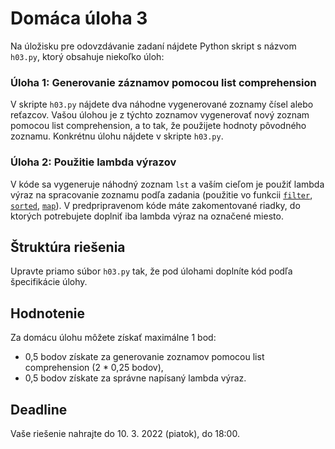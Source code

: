 # Domáca úloha 3
Na úložisku pre odovzdávanie zadaní nájdete Python skript s názvom `h03.py`, ktorý obsahuje niekoľko úloh:

### Úloha 1: Generovanie záznamov pomocou list comprehension
V skripte `h03.py` nájdete dva náhodne vygenerované zoznamy čísel alebo reťazcov. Vašou úlohou je z týchto zoznamov vygenerovať nový zoznam pomocou list comprehension, a to tak, že použijete hodnoty pôvodného zoznamu. Konkrétnu úlohu nájdete v skripte `h03.py`.

### Úloha 2: Použitie lambda výrazov
V kóde sa vygeneruje náhodný zoznam `lst` a vaším cieľom je použiť lambda výraz na spracovanie zoznamu podľa zadania (použitie vo funkcii [`filter`](https://docs.python.org/3.9/library/functions.html#filter), [`sorted`](https://docs.python.org/3.9/library/functions.html#sorted), [`map`](https://docs.python.org/3.9/library/functions.html#map)). V predpripravenom kóde máte zakomentované riadky, do ktorých potrebujete doplniť iba lambda výraz na označené miesto.

## Štruktúra riešenia
Upravte priamo súbor `h03.py` tak, že pod úlohami doplníte kód podľa špecifikácie úlohy.

## Hodnotenie
Za domácu úlohu môžete získať maximálne 1 bod:

* 0,5 bodov získate za generovanie zoznamov pomocou list comprehension (2 * 0,25 bodov),
* 0,5 bodov získate za správne napísaný lambda výraz.

## Deadline
Vaše riešenie nahrajte do 10. 3. 2022 (piatok), do 18:00.
